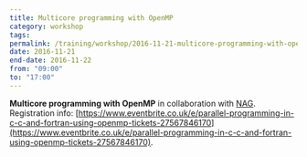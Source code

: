 ```yaml
---
title: Multicore programming with OpenMP 
category: workshop
tags:
permalink: /training/workshop/2016-11-21-multicore-programming-with-openmp/
date: 2016-11-21
end-date: 2016-11-22
from: "09:00"
to: "17:00"
---
```


**Multicore programming with OpenMP** in collaboration with [NAG](https://www.nag.co.uk/). Registration info: [https://www.eventbrite.co.uk/e/parallel-programming-in-c-c-and-fortran-using-openmp-tickets-27567846170](https://www.eventbrite.co.uk/e/parallel-programming-in-c-c-and-fortran-using-openmp-tickets-27567846170).